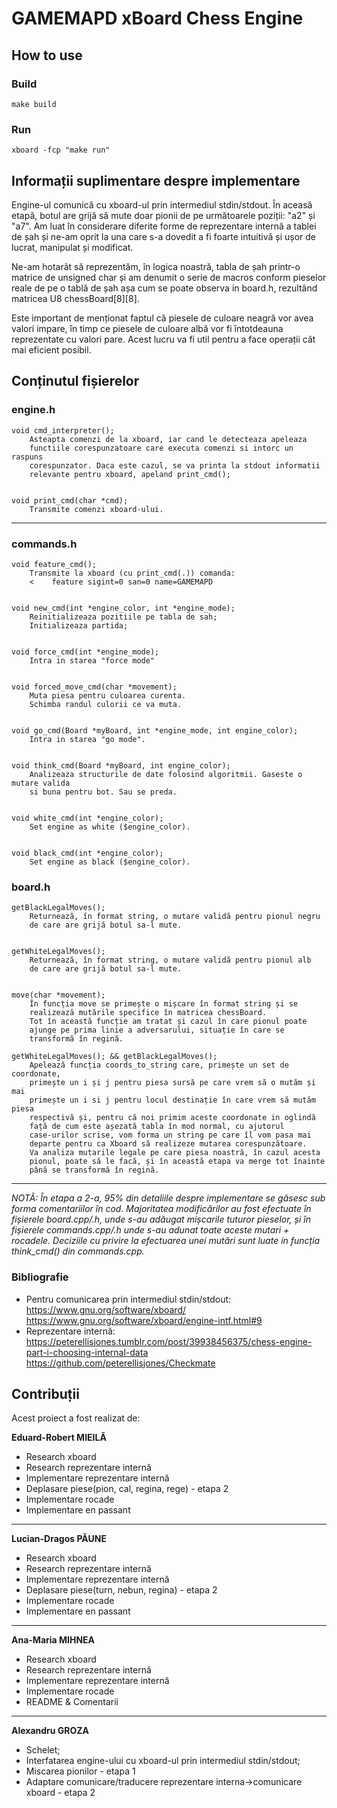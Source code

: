 # GAMEMAPD xBoard Chess Engine

    
    
## How to use

### Build
    make build

### Run
    xboard -fcp "make run"


## Informații suplimentare despre implementare

Engine-ul comunică cu xboard-ul prin intermediul stdin/stdout. În aceasă etapă, botul are grijă să mute doar pionii de pe următoarele poziții: "a2" și "a7".
Am luat în considerare diferite forme de reprezentare internă a tablei de șah și ne-am oprit la una care s-a dovedit a fi foarte intuitivă și ușor de lucrat, manipulat și modificat.

Ne-am hotarât să reprezentăm, în logica noastră, tabla de șah printr-o matrice de unsigned char și am denumit o serie de macros conform pieselor reale de pe o tablă de șah așa cum se poate observa in board.h, rezultând matricea U8 chessBoard[8][8].

Este important de menționat faptul că piesele de culoare neagră vor avea valori impare, în timp ce piesele de culoare albă vor fi întotdeauna reprezentate cu valori pare. Acest lucru va fi util pentru a face operații cât mai eficient posibil.

## Conținutul fișierelor


### engine.h
~~~~~~~~~~~~~~~~~~~~~~~~~~~~~~~~~~~~~~~~~~~~~~~~~~~~~~~~~~~~~~~~~~~~~~~~~~~~~~~
void cmd_interpreter();
    Asteapta comenzi de la xboard, iar cand le detecteaza apeleaza
    functiile corespunzatoare care executa comenzi si intorc un raspuns
    corespunzator. Daca este cazul, se va printa la stdout informatii
    relevante pentru xboard, apeland print_cmd();


void print_cmd(char *cmd);
    Transmite comenzi xboard-ului.
~~~~~~~~~~~~~~~~~~~~~~~~~~~~~~~~~~~~~~~~~~~~~~~~~~~~~~~~~~~~~~~~~~~~~~~~~~~~~~~
---

### commands.h
~~~~~~~~~~~~~~~~~~~~~~~~~~~~~~~~~~~~~~~~~~~~~~~~~~~~~~~~~~~~~~~~~~~~~~~~~~~~~~~
void feature_cmd();
    Transmite la xboard (cu print_cmd(.)) comanda:
    <    feature sigint=0 san=0 name=GAMEMAPD


void new_cmd(int *engine_color, int *engine_mode);
    Reinitializeaza pozitiile pe tabla de sah;
    Initializeaza partida;


void force_cmd(int *engine_mode);
    Intra in starea "force mode"


void forced_move_cmd(char *movement);
    Muta piesa pentru culoarea curenta.
    Schimba randul culorii ce va muta.


void go_cmd(Board *myBoard, int *engine_mode, int engine_color);
    Intra in starea "go mode".


void think_cmd(Board *myBoard, int engine_color);
    Analizeaza structurile de date folosind algoritmii. Gaseste o mutare valida
    si buna pentru bot. Sau se preda.


void white_cmd(int *engine_color);
    Set engine as white ($engine_color).


void black_cmd(int *engine_color);
    Set engine as black ($engine_color).
~~~~~~~~~~~~~~~~~~~~~~~~~~~~~~~~~~~~~~~~~~~~~~~~~~~~~~~~~~~~~~~~~~~~~~~~~~~~~~~


### board.h
~~~~~~~~~~~~~~~~~~~~~~~~~~~~~~~~~~~~~~~~~~~~~~~~~~~~~~~~~~~~~~~~~~~~~~~~~~~~~~~
getBlackLegalMoves();
    Returnează, în format string, o mutare validă pentru pionul negru
    de care are grijă botul sa-l mute.


getWhiteLegalMoves();
    Returnează, în format string, o mutare validă pentru pionul alb
    de care are grijă botul sa-l mute.


move(char *movement);
    În funcția move se primește o mișcare în format string și se
    realizează mutările specifice în matricea chessBoard.
    Tot în această funcție am tratat și cazul în care pionul poate
    ajunge pe prima linie a adversarului, situație în care se
    transformă în regină.

getWhiteLegalMoves(); && getBlackLegalMoves();
    Apelează funcția coords_to_string care, primește un set de coordonate,
    primește un i și j pentru piesa sursă pe care vrem să o mutăm și mai
    primește un i si j pentru locul destinație în care vrem să mutăm piesa
    respectivă și, pentru că noi primim aceste coordonate in oglindă
    față de cum este așezată tabla în mod normal, cu ajutorul
    case-urilor scrise, vom forma un string pe care îl vom pasa mai
    departe pentru ca Xboard să realizeze mutarea corespunzătoare.
    Va analiza mutarile legale pe care piesa noastră, în cazul acesta
    pionul, poate să le facă, și în această etapa va merge tot înainte
    până se transformă în regină.
~~~~~~~~~~~~~~~~~~~~~~~~~~~~~~~~~~~~~~~~~~~~~~~~~~~~~~~~~~~~~~~~~~~~~~~~~~~~~~~
---

*NOTĂ:*
*În etapa a 2-a, 95% din detaliile despre implementare se găsesc sub forma comentariilor în cod. Majoritatea modificărilor au fost efectuate în fișierele board.cpp/.h, unde s-au adăugat mișcarile tuturor pieselor, și în fișierele commands.cpp/.h unde s-au adunat toate aceste mutari + rocadele. Deciziile cu privire la efectuarea unei mutări sunt luate in funcția think_cmd() din commands.cpp.*



### Bibliografie

* Pentru comunicarea prin intermediul stdin/stdout:
https://www.gnu.org/software/xboard/
https://www.gnu.org/software/xboard/engine-intf.html#9
* Reprezentare internă:
https://peterellisjones.tumblr.com/post/39938456375/chess-engine-part-i-choosing-internal-data
https://github.com/peterellisjones/Checkmate


## Contribuții
Acest proiect a fost realizat de:

**Eduard-Robert MIEILĂ**
* Research xboard
* Research reprezentare internă
* Implementare reprezentare internă
* Deplasare piese(pion, cal, regina, rege) - etapa 2
* Implementare rocade
* Implementare en passant

---

**Lucian-Dragos PĂUNE**
* Research xboard
* Research reprezentare internă
* Implementare reprezentare internă
* Deplasare piese(turn, nebun, regina) - etapa 2
* Implementare rocade
* Implementare en passant

---

**Ana-Maria MIHNEA**
* Research xboard
* Research reprezentare internă
* Implementare reprezentare internă
* Implementare rocade
* README & Comentarii

---

**Alexandru GROZA**
* Schelet;
* Interfatarea engine-ului cu xboard-ul prin intermediul stdin/stdout;
* Miscarea pionilor - etapa 1
* Adaptare comunicare/traducere reprezentare interna->comunicare xboard - etapa 2
